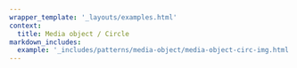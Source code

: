 ```yaml
---
wrapper_template: '_layouts/examples.html'
context:
  title: Media object / Circle
markdown_includes:
  example: '_includes/patterns/media-object/media-object-circ-img.html'
---
```

